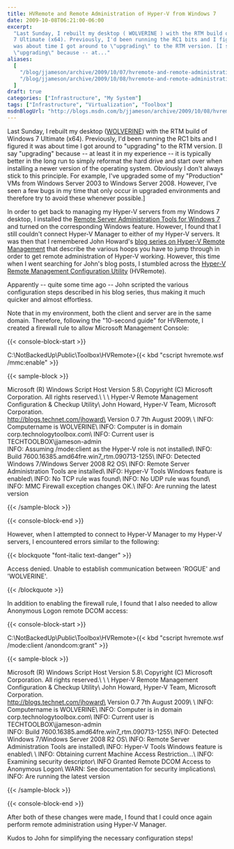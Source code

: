 ```yaml
---
title: HVRemote and Remote Administration of Hyper-V from Windows 7
date: 2009-10-08T06:21:00-06:00
excerpt:
  "Last Sunday, I rebuilt my desktop ( WOLVERINE ) with the RTM build of Windows
  7 Ultimate (x64). Previously, I'd been running the RC1 bits and I figured it
  was about time I got around to \"upgrading\" to the RTM version. [I say
  \"upgrading\" because -- at..."
aliases:
  [
    "/blog/jjameson/archive/2009/10/07/hvremote-and-remote-administration-of-hyper-v-from-windows-7.aspx",
    "/blog/jjameson/archive/2009/10/08/hvremote-and-remote-administration-of-hyper-v-from-windows-7.aspx",
  ]
draft: true
categories: ["Infrastructure", "My System"]
tags: ["Infrastructure", "Virtualization", "Toolbox"]
msdnBlogUrl: "http://blogs.msdn.com/b/jjameson/archive/2009/10/08/hvremote-and-remote-administration-of-hyper-v-from-windows-7.aspx"
---
```


Last Sunday, I rebuilt my desktop
([WOLVERINE](/blog/jjameson/2009/09/14/the-jameson-datacenter)) with the RTM
build of Windows 7 Ultimate (x64). Previously, I'd been running the RC1 bits and
I figured it was about time I got around to "upgrading" to the RTM version. [I
say "upgrading" because -- at least it in my experience -- it is typically
better in the long run to simply reformat the hard drive and start over when
installing a newer version of the operating system. Obviously I don't always
stick to this principle. For example, I've upgraded some of my "Production" VMs
from Windows Server 2003 to Windows Server 2008. However, I've seen a few bugs
in my time that only occur in upgraded environments and therefore try to avoid
these whenever possible.]

In order to get back to managing my Hyper-V servers from my Windows 7 desktop, I
installed the
[Remote Server Administration Tools for Windows 7](http://www.microsoft.com/downloads/details.aspx?FamilyID=7d2f6ad7-656b-4313-a005-4e344e43997d&displaylang=en)
and turned on the corresponding Windows feature. However, I found that I still
couldn't connect Hyper-V Manager to either of my Hyper-V servers. It was then
that I remembered John Howard's
[blog series on Hyper-V Remote Management](http://blogs.technet.com/jhoward/archive/2008/03/28/part-1-hyper-v-remote-management-you-do-not-have-the-requested-permission-to-complete-this-task-contact-the-administrator-of-the-authorization-policy-for-the-computer-computername.aspx)
that describe the various hoops you have to jump through in order to get remote
administration of Hyper-V working. However, this time when I went searching for
John's blog posts, I stumbled across the
[Hyper-V Remote Management Configuration Utility](http://code.msdn.microsoft.com/HVRemote)
(HVRemote).

Apparently -- quite some time ago -- John scripted the various configuration
steps described in his blog series, thus making it much quicker and almost
effortless.

Note that in my environment, both the client and server are in the same domain.
Therefore, following the "10-second guide" for HVRemote, I created a firewall
rule to allow Microsoft Management Console:

{{< console-block-start >}}

C:\NotBackedUp\Public\Toolbox\HVRemote&gt;{{< kbd
"cscript hvremote.wsf /mmc:enable" >}}

{{< sample-block >}}

Microsoft (R) Windows Script Host Version 5.8\ Copyright (C) Microsoft
Corporation. All rights reserved.\ \ \ Hyper-V Remote Management Configuration &
Checkup Utility\ John Howard, Hyper-V Team, Microsoft Corporation.\
http://blogs.technet.com/jhoward\ Version 0.7 7th August 2009\ \ INFO:
Computername is WOLVERINE\ INFO: Computer is in domain
corp.technologytoolbox.com\ INFO: Current user is TECHTOOLBOX\jjameson-admin\
INFO: Assuming /mode:client as the Hyper-V role is not installed\ INFO: Build
7600.16385.amd64fre.win7\_rtm.090713-1255\ INFO: Detected Windows 7/Windows
Server 2008 R2 OS\ INFO: Remote Server Administration Tools are installed\ INFO:
Hyper-V Tools Windows feature is enabled\ INFO: No TCP rule was found\ INFO: No
UDP rule was found\ INFO: MMC Firewall exception changes OK.\ INFO: Are running
the latest version

{{< /sample-block >}}

{{< console-block-end >}}

However, when I attempted to connect to Hyper-V Manager to my Hyper-V servers, I
encountered errors similar to the following:

{{< blockquote "font-italic text-danger" >}}

Access denied. Unable to establish communication between 'ROGUE' and
'WOLVERINE'.

{{< /blockquote >}}

In addition to enabling the firewall rule, I found that I also needed to allow
Anonymous Logon remote DCOM access:

{{< console-block-start >}}

C:\NotBackedUp\Public\Toolbox\HVRemote&gt;{{< kbd
"cscript hvremote.wsf /mode:client /anondcom:grant" >}}

{{< sample-block >}}

Microsoft (R) Windows Script Host Version 5.8\ Copyright (C) Microsoft
Corporation. All rights reserved.\ \ \ Hyper-V Remote Management Configuration &
Checkup Utility\ John Howard, Hyper-V Team, Microsoft Corporation.\
http://blogs.technet.com/jhoward\ Version 0.7 7th August 2009\ \ INFO:
Computername is WOLVERINE\ INFO: Computer is in domain
corp.technologytoolbox.com\ INFO: Current user is TECHTOOLBOX\jjameson-admin\
INFO: Build 7600.16385.amd64fre.win7\_rtm.090713-1255\ INFO: Detected Windows
7/Windows Server 2008 R2 OS\ INFO: Remote Server Administration Tools are
installed\ INFO: Hyper-V Tools Windows feature is enabled\ \ INFO: Obtaining
current Machine Access Restriction...\ INFO: Examining security descriptor\ INFO
Granted Remote DCOM Access to Anonymous Logon\ WARN: See documentation for
security implications\ INFO: Are running the latest version

{{< /sample-block >}}

{{< console-block-end >}}

After both of these changes were made, I found that I could once again perform
remote administration using Hyper-V Manager.

Kudos to John for simplifying the necessary configuration steps!
